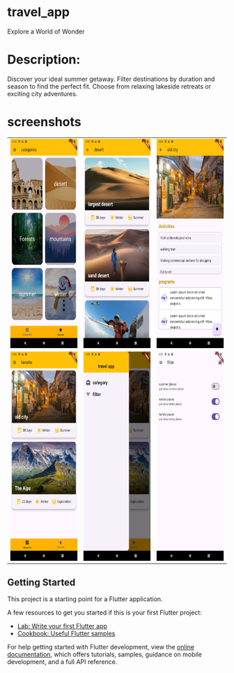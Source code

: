 # travel_app

Explore a World of Wonder

# Description: 

Discover your ideal summer getaway. Filter destinations by duration and season to find the perfect fit. Choose from relaxing lakeside retreats or exciting city adventures.

# screenshots 

<table>
<tr>
<td><img src="./images/category_screen.png" width="270" height="480" alt="category screen" style="max-width: 100%;"></td>
<td><img src="./images/trip_screen.png" width="270" height="480" alt="trip screen" style="max-width: 100%;"></td>
<td><img src="./images/tripdetail_screen.png" width="270" height="480" alt="favorite screen" style="max-width: 100%;"></td>
</tr>
<tr>
<td><img src="./images/favorite_screen.png" width="270" height="480" alt="drawer screen" style="max-width: 100%;"></td>
<td><img src="./images/drawer_screen.png" width="270" height="480" alt="trip detailes screen" style="max-width: 100%;"></td>
<td><img src="./images/filter_screen.png" width="270" height="480" alt="filter screen" style="max-width: 100%;"></td>
</tr>
</table>

## Getting Started

This project is a starting point for a Flutter application.

A few resources to get you started if this is your first Flutter project:

- [Lab: Write your first Flutter app](https://docs.flutter.dev/get-started/codelab)
- [Cookbook: Useful Flutter samples](https://docs.flutter.dev/cookbook)

For help getting started with Flutter development, view the
[online documentation](https://docs.flutter.dev/), which offers tutorials,
samples, guidance on mobile development, and a full API reference.
